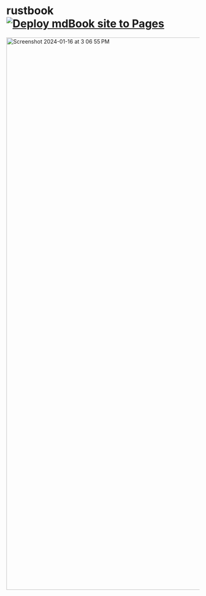 # rustbook&nbsp;&nbsp;[![Deploy mdBook site to Pages](https://github.com/sudo-self/rustbook/actions/workflows/mdbook.yml/badge.svg)](https://github.com/sudo-self/rustbook/actions/workflows/mdbook.yml)
<img width="1440" alt="Screenshot 2024-01-16 at 3 06 55 PM" src="https://github.com/sudo-self/rustbook/assets/119916323/42c556af-5fbd-4406-848c-2b7c35844600">

